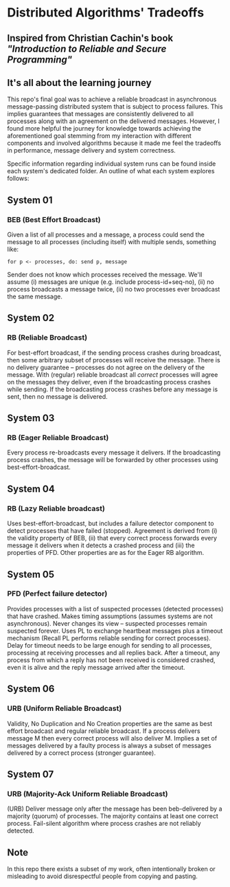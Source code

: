 # Distributed Algorithms' Tradeoffs 

## Inspired from Christian Cachin's book *"Introduction to Reliable and Secure Programming"*

## It's all about the learning journey

This repo's final goal was to achieve a reliable broadcast in asynchronous message-passing distributed system that is subject to process failures.  This implies guarantees that messages are consistently delivered to all processes along with an agreement on the delivered messages.  However, I found more helpful the journey for knowledge towards achieving the aforementioned goal stemming from my interaction with different components and involved algorithms because it made me feel the tradeoffs in performance, message delivery and system correctness.

Specific information regarding individual system runs can be found inside each system's dedicated folder.  An outline of what each system explores follows:

## System 01
### BEB (Best Effort Broadcast)
Given a list of all processes and a message, a process could send the message to all processes (including itself) with multiple sends, something like:

`for p <- processes, do: send p, message`

Sender does not know which processes received the message.  We'll assume (i) messages are unique (e.g. include process-id+seq-no), (ii) no process broadcasts a message twice, (ii) no two processes ever broadcast the same message.

## System 02
### RB (Reliable Broadcast)
For best-effort broadcast, if the sending process crashes during broadcast, then some arbitrary subset of processes will receive the message.  There is no delivery guarantee – processes do not agree on the delivery of the message.  With (regular) reliable broadcast all *correct* processes will agree on the messages they deliver, even if the broadcasting process crashes while sending.  If the broadcasting process crashes before any message is sent, then no message is delivered.

## System 03
### RB (Eager Reliable Broadcast)
Every process re-broadcasts every message it delivers.  If the broadcasting process crashes, the message will be forwarded by other processes using best-effort-broadcast.

## System 04
### RB (Lazy Reliable broadcast)
Uses best-effort-broadcast, but includes a failure detector component to detect processes that have failed (stopped).  Agreement is derived from (i) the validity property of BEB, (ii) that every correct process forwards every message it delivers when it detects a crashed process and (iii) the properties of PFD. Other properties are as for the Eager RB algorithm.

## System 05
### PFD (Perfect failure detector)
Provides processes with a list of suspected processes (detected processes) that have crashed.  Makes timing assumptions (assumes systems are not asynchronous).  Never changes its view – suspected processes remain suspected forever.  Uses PL to exchange heartbeat messages plus a timeout mechanism (Recall PL performs reliable sending for correct processes).  Delay for timeout needs to be large enough for sending to all processes, processing at receiving processes and all replies back.  After a timeout, any process from which a reply has not been received is considered crashed, even it is alive and the reply message arrived after the timeout.

## System 06
### URB (Uniform Reliable Broadcast)
Validity, No Duplication and No Creation properties are the same as best effort broadcast and regular reliable broadcast.  If a process delivers message M then every correct process will also deliver M.  Implies a set of messages delivered by a faulty process is always a subset of messages delivered by a correct process (stronger guarantee).

## System 07
### URB (Majority-Ack Uniform Reliable Broadcast)
(URB) Deliver message only after the message has been beb-delivered by a majority (quorum) of processes.  The majority contains at least one correct process.  Fail-silent algorithm where process crashes are not reliably detected.

## Note
In this repo there exists a subset of my work, often intentionally broken or misleading to avoid disrespectful people from copying and
pasting.
